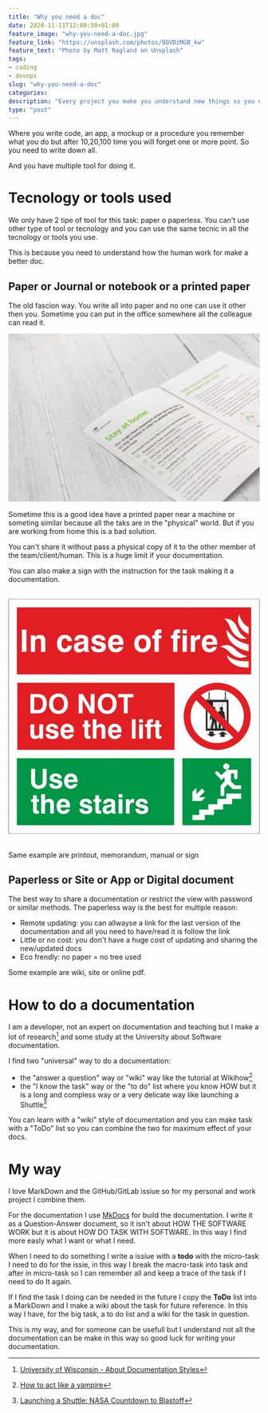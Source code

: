 ```yaml
---
title: "Why you need a doc"
date: 2020-11-11T12:00:50+01:00
feature_image: "why-you-need-a-doc.jpg"
feature_link: "https://unsplash.com/photos/8OVDzMGB_kw"
feature_text: "Photo by Matt Ragland on Unsplash"
tags: 
- coding
- devops
slug: "why-you-need-a-doc"
categories: 
description: "Every project you make you understand new things so you need to write down some thing. Something like a doc"
type: "post"
---
```


Where you write code, an app, a mockup or a procedure you remember what you do but after 10,20,100 time you will forget one or more point. So you need to write down all.

And you have multiple tool for doing it.

# Tecnology or tools used

We only have 2 tipe of tool for this task: paper o paperless. 
You can't use other type of tool or tecnology and you can use the same tecnic in all the tecnology or tools you use. 

This is because you need to understand how the human work for make a better doc.

## Paper or Journal or notebook or a printed paper

The old fascion way. You write all into paper and no one can use it other then you. Sometime you can put in the office somewhere all the colleague can read it. 

![Manual](manual.jpg)

Sometime this is a good idea have a printed paper near a machine or someting similar because all the taks are in the "physical" world. But if you are working from home this is a bad solution. 

You can't share it without pass a physical copy of it to the other member of the team/client/human. This is a huge limit if your documentation.

You can also make a sign with the instruction for the task making it a documentation.

![Fire sign](sign-fire.jpg)

Same example are printout, memorandum, manual or sign

## Paperless or Site or App or Digital document

The best way to share a documentation or restrict the view with password or similar methods. The paperless way is the best for multiple reason:

* Remote updating: you can allwayse a link for the last version of the documentation and all you need to have/read it is follow the link
* Little or no cost: you don't have a huge cost of updating and sharing the new/updated docs
* Eco frendly: no paper = no tree used

Some example are wiki, site or online pdf.

# How to do a documentation

I am a developer, not an expert on documentation and teaching but I make a lot of research[^0] and some study at the University about Software documentation.

I find two "universal" way to do a documentation:

* the "answer a question" way or "wiki" way like the tutorial at Wikihow[^1]
* the "I know the task" way or the "to do" list where you know HOW but it is a long and compless way or a very delicate way like launching a Shuttle[^2]

You can learn with a "wiki" style of documentation and you can make task with a "ToDo" list so you can combine the two for maximum effect of your docs.

# My way

I love MarkDown and the GitHub/GitLab issiue so for my personal and work project I combine them. 

For the documentation I use [MkDocs](https://www.mkdocs.org/) for build the documentation. I write it as a Question-Answer document, so it isn't about HOW THE SOFTWARE WORK but it is about HOW DO TASK WITH SOFTWARE. In this way I find more easly what I want or what I need.

When I need to do something I write a issiue with a __todo__ with the micro-task I need to do for the issie, in this way I break the macro-task into task and after in micro-task so I can remember all and keep a trace of the task if I need to do It again.  

If I find the task I doing can be needed in the future I copy the __ToDo__ list into a MarkDown and I make a wiki about the task for future reference.
In this way I have, for the big task, a to do list and a wiki for the task in question.

This is my way, and for someone can be usefull but I understand not all the documentation can be make in this way so good luck for writing your documentation.


[^0]: [University of Wisconsin  - About Documentation Styles](https://writing.wisc.edu/handbook/documentation/about-documentation-styles/)
[^1]: [How to act like a vampire](https://www.wikihow-fun.com/Act-Like-a-Vampire)
[^2]: [Launching a Shuttle: NASA Countdown to Blastoff](https://www.wired.com/2010/05/process-shuttle/)
